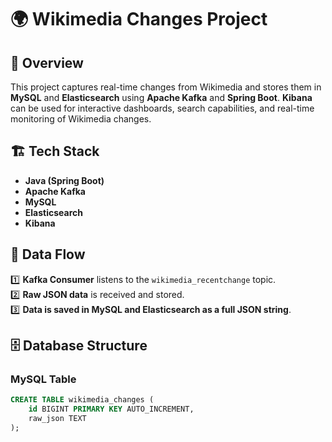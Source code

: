 # 🌍 Wikimedia Changes Project

## 📌 Overview
This project captures real-time changes from Wikimedia and stores them in **MySQL** and **Elasticsearch** using **Apache Kafka** and **Spring Boot**. 
**Kibana** can be used for interactive dashboards, search capabilities, and real-time monitoring of Wikimedia changes.  

## 🏗️ Tech Stack
- **Java (Spring Boot)**
- **Apache Kafka**
- **MySQL**
- **Elasticsearch**
- **Kibana**

## 🔄 Data Flow
1️⃣ **Kafka Consumer** listens to the `wikimedia_recentchange` topic.  
2️⃣ **Raw JSON data** is received and stored.  
3️⃣ **Data is saved in MySQL and Elasticsearch as a full JSON string**.  

## 🗄️ Database Structure
### **MySQL Table**
```sql
CREATE TABLE wikimedia_changes (
    id BIGINT PRIMARY KEY AUTO_INCREMENT,
    raw_json TEXT
);
